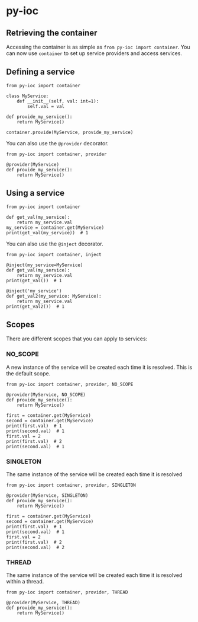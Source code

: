 # py-ioc

## Retrieving the container
Accessing the container is as simple as `from py-ioc import container`. You can now use `container` to set up service providers and access services.

## Defining a service
```
from py-ioc import container

class MyService:
    def __init__(self, val: int=1):
        self.val = val

def provide_my_service():
    return MyService()

container.provide(MyService, provide_my_service)
```

You can also use the `@provider` decorator.
```
from py-ioc import container, provider

@provider(MyService)
def provide_my_service():
    return MyService()
```

## Using a service
```
from py-ioc import container

def get_val(my_service):
    return my_service.val
my_service = container.get(MyService)
print(get_val(my_service))  # 1
```

You can also use the `@inject` decorator.
```
from py-ioc import container, inject

@inject(my_service=MyService)
def get_val(my_service):
    return my_service.val
print(get_val())  # 1

@inject('my_service')
def get_val2(my_service: MyService):
    return my_service.val
print(get_val2())  # 1
```

## Scopes
There are different scopes that you can apply to services:

### NO_SCOPE
A new instance of the service will be created each time it is resolved. This is the default scope.

```
from py-ioc import container, provider, NO_SCOPE

@provider(MyService, NO_SCOPE)
def provide_my_service():
    return MyService()

first = container.get(MyService)
second = container.get(MyService)
print(first.val)  # 1
print(second.val)  # 1
first.val = 2
print(first.val)  # 2
print(second.val)  # 1
```

### SINGLETON
The same instance of the service will be created each time it is resolved

```
from py-ioc import container, provider, SINGLETON

@provider(MyService, SINGLETON)
def provide_my_service():
    return MyService()

first = container.get(MyService)
second = container.get(MyService)
print(first.val)  # 1
print(second.val)  # 1
first.val = 2
print(first.val)  # 2
print(second.val)  # 2
```

### THREAD
The same instance of the service will be created each time it is resolved within a thread.

```
from py-ioc import container, provider, THREAD

@provider(MyService, THREAD)
def provide_my_service():
    return MyService()
```